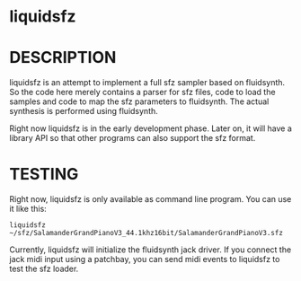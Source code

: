 liquidsfz
=========

# DESCRIPTION

liquidsfz is an attempt to implement a full sfz sampler based on fluidsynth. So
the code here merely contains a parser for sfz files, code to load the samples
and code to map the sfz parameters to fluidsynth. The actual synthesis is
performed using fluidsynth.

Right now liquidsfz is in the early development phase. Later on, it will have
a library API so that other programs can also support the sfz format.

# TESTING

Right now, liquidsfz is only available as command line program. You can use it
like this:

    liquidsfz ~/sfz/SalamanderGrandPianoV3_44.1khz16bit/SalamanderGrandPianoV3.sfz

Currently, liquidsfz will initialize the fluidsynth jack driver. If you connect
the jack midi input using a patchbay, you can send midi events to liquidsfz to
test the sfz loader.
